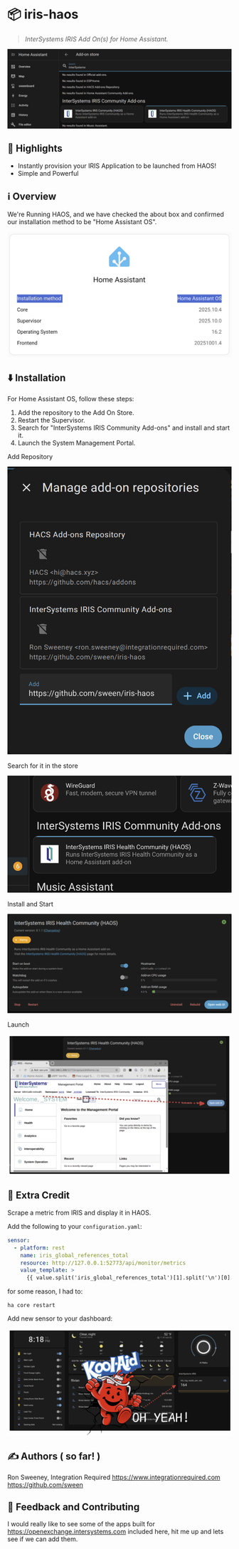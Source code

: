 # 📦 iris-haos

> *InterSystems IRIS Add On(s) for Home Assistant.*

![alt text](assets/image.png)

## 🌟 Highlights

- Instantly provision your IRIS Application to be launched from HAOS!
- Simple and Powerful

## ℹ️ Overview

We're Running HAOS, and we have checked the about box and confirmed our installation method to be "Home Assistant OS".

![alt text](assets/image-1.png)


## ⬇️ Installation

For Home Assistant OS, follow these steps:

1. Add the repository to the Add On Store.
2. Restart the Supervisor.
3. Search for "InterSystems IRIS Community Add-ons" and install and start it.
4. Launch the System Management Portal.

Add Repository

![alt text](assets/image-2.png)

Search for it in the store

![alt text](assets/image-3.png)

Install and Start

![alt text](assets/image-4.png)

Launch

![alt text](assets/image-5.png)

## 📝 Extra Credit

Scrape a metric from IRIS and display it in HAOS.

Add the following to your `configuration.yaml`:

```yaml
sensor:
  - platform: rest
    name: iris_global_references_total
    resource: http://127.0.0.1:52773/api/monitor/metrics
    value_template: >
      {{ value.split('iris_global_references_total')[1].split('\n')[0].split()[-1] }}
```

for some reason, I had to:

```
ha core restart
```

Add new sensor to your dashboard:


![alt text](assets/image-6.png)


## ✍️ Authors ( so far! )

Ron Sweeney, Integration Required
https://www.integrationrequired.com
https://github.com/sween

## 💭 Feedback and Contributing

I would really like to see some of the apps built for https://openexchange.intersystems.com included here, hit me up and lets see if we can add them.
